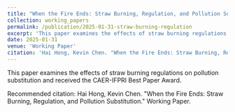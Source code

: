 ```yaml
---
title: "When the Fire Ends: Straw Burning, Regulation, and Pollution Substitution"
collection: working_papers
permalink: /publication/2025-01-31-straw-burning-regulation
excerpt: 'This paper examines the effects of straw burning regulations on pollution substitution and received the CAER-IFPRI Best Paper Award.'
date: 2025-01-31
venue: 'Working Paper'
citation: 'Hai Hong, Kevin Chen. "When the Fire Ends: Straw Burning, Regulation, and Pollution Substitution." Working Paper.'
---
```


This paper examines the effects of straw burning regulations on pollution substitution and received the CAER-IFPRI Best Paper Award.

Recommended citation: Hai Hong, Kevin Chen. "When the Fire Ends: Straw Burning, Regulation, and Pollution Substitution." Working Paper.
